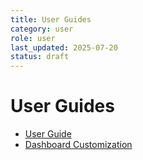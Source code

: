 ```yaml
---
title: User Guides
category: user
role: user
last_updated: 2025-07-20
status: draft
---
```

# User Guides

- [User Guide](./user-guide.md)
- [Dashboard Customization](./dashboard-customization.md)